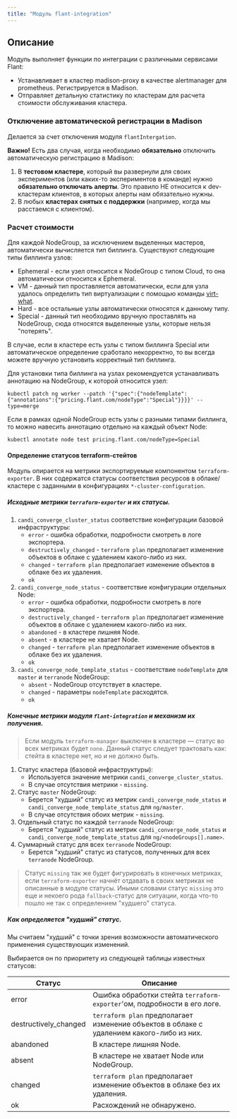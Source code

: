 ```yaml
---
title: "Модуль flant-integration"
---
```


## Описание

Модуль выполняет функции по интеграции с различными сервисами Flant:

* Устанавливает в кластер madison-proxy в качестве alertmanager для prometheus. Регистрируется в Madison.
* Отправляет детальную статистику по кластерам для расчета стоимости обслуживания кластера.

### Отключение автоматической регистрации в Madison

Делается за счет отключения модуля `flantIntergation`.

**Важно!** Есть два случая, когда необходимо **обязательно** отключить автоматическую регистрацию в Madison:

1. В **тестовом кластере**, который вы развернули для своих экспериментов (или каких-то экспериментов в команде)
   нужно **обязательно отключать алерты**. Это правило НЕ относится к dev-кластерам клиентов, в которых алерты нам
   обязательно нужны.
2. В любых **кластерах снятых с поддержки** (например, когда мы расстаемся с клиентом).

### Расчет стоимости

Для каждой NodeGroup, за исключением выделенных мастеров, автоматически вычисляется тип биллинга. Существуют следующие
типы биллинга узлов:

* Ephemeral - если узел относится к NodeGroup с типом Cloud, то она автоматически относится к Ephemeral.
* VM - данный тип проставляется автоматически, если для узла удалось определить тип виртуализации с помощью команды
  [virt-what](https://people.redhat.com/~rjones/virt-what/).
* Hard - все остальные узлы автоматически относятся к данному типу.
* Special - данный тип необходимо вручную проставлять на NodeGroup, сюда относятся выделенные узлы, которые нельзя
  "потерять".

В случае, если в кластере есть узлы с типом биллинга Special или автоматическое определение сработало некорректно, 
то вы всегда можете вручную установить корректный тип биллинга.

Для установки типа биллинга на узлах рекомендуется устанавливать аннотацию на NodeGroup, к которой относится узел:

```
kubectl patch ng worker --patch '{"spec":{"nodeTemplate":{"annotations":{"pricing.flant.com/nodeType":"Special"}}}}' --type=merge
```

Если в рамках одной NodeGroup есть узлы с разными типами биллинга, то можно навесить аннотацию отдельно на каждый объект Node:

```
kubectl annotate node test pricing.flant.com/nodeType=Special
```

#### Определение статусов terraform-стейтов

Модуль опирается на метрики экспортируемые компонентом `terraform-exporter`. В них содержатся статусы соответствия
ресурсов в облаке/кластере с заданными в конфигурациях `*-cluster-configuration`.

##### Исходные метрики `terraform-exporter` и их статусы.

1. `candi_converge_cluster_status` соответствие конфигурации базовой инфраструктуры:
    - `error` - ошибка обработки, подробности смотреть в логе экспортера.
    - `destructively_changed` - `terraform plan` предполагает изменение объектов в облаке с удалением какого-либо из них.
    - `changed` - `terraform plan` предполагает изменение объектов в облаке без их удаления.
    - `ok`
1. `candi_converge_node_status` - соответствие конфигурации отдельных Node:
    - `error` - ошибка обработки, подробности смотреть в логе экспортера.
    - `destructively_changed` - `terraform plan` предполагает изменение объектов в облаке с удалением какого-либо из них.
    - `abandoned` - в кластере лишняя Node.
    - `absent` - в кластере не хватает Node.
    - `changed` - `terraform plan` предполагает изменение объектов в облаке без их удаления.
    - `ok`
1. `candi_converge_node_template_status` - соответствие `nodeTemplate` для `master` и `terranode` NodeGroup:
    - `absent` - NodeGroup отсутствует в кластере.
    - `changed` - параметры `nodeTemplate` расходятся.
    - `ok`

##### Конечные метрики модуля `flant-integration` и механизм их получения.

> Если модуль `terraform-manager` выключен в кластере — статус во всех метриках будет `none`. Данный статус следует трактовать как: стейта в кластере нет, но и не должно быть.

1. Статус кластера (базовой инфраструктуры):
    - Используется значение метрики `candi_converge_cluster_status`.
    - В случае отсутствия метрики - `missing`.
1. Статус `master` NodeGroup:
    - Берется "худший" статус из метрик `candi_converge_node_status` и `candi_converge_node_template_status` для `ng/master`.
    - В случае отсутствия обоих метрик - `missing`.
1. Отдельный статус по каждой `terranode` NodeGroup:
    - Берется "худший" статус из метрик `candi_converge_node_status` и `candi_converge_node_template_status` для `ng/<nodeGroups[].name>`.
1. Суммарный статус для всех `terranode` NodeGroup:
    - Берется "худший" статус из статусов, полученных для всех `terranode` NodeGroup.

> Статус `missing` так же будет фигурировать в конечных метриках, если `terraform-exporter` начнёт отдавать в своих метриках не описанные в модуле статусы. Иными словами статус `missing` это еще и некоего рода `fallback`-статус для ситуации, когда что-то пошло не так с определением "худшего" статуса.

##### Как определяется "худший" статус.

Мы считаем "худший" с точки зрения возможности автоматического применения существующих изменений.

Выбирается он по приоритету из следующей таблицы известных статусов:

| Статус                | Описание                                                                                  |
| --------------------- | ----------------------------------------------------------------------------------------- |
| error                 | Ошибка обработки стейта `terraform-exporter`'ом, подробности в его логе.                  |
| destructively_changed | `terraform plan` предполагает изменение объектов в облаке с удалением какого-либо из них. |
| abandoned             | В кластере лишняя Node.                                                                   |
| absent                | В кластере не хватает Node или NodeGroup.                                                 |
| changed               | `terraform plan` предполагает изменение объектов в облаке без их удаления.                |
| ok                    | Расхождений не обнаружено.                                                                |
